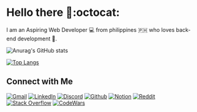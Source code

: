 # Hello there 👋:octocat:

<!-- ![Metrics](https://metrics.lecoq.io/zerexei?template=classic&languages=1&introduction=1&base.indepth=false&languages.limit=8&languages.threshold=0%25&languages.other=false&languages.colors=github&languages.sections=most-used&languages.indepth=false&languages.analysis.timeout=15&languages.categories=markup%2C%20programming&languages.recent.categories=markup%2C%20programming&languages.recent.load=300&languages.recent.days=14&introduction.title=true&config.timezone=Asia%2FTaipei) -->
  
 I am an Aspiring Web Developer 💻 from philippines 🇵🇭 who loves back-end development 💪.
 
![Anurag's GitHub stats](https://github-readme-stats.vercel.app/api?username=zerexei&show_icons=true&icon_color=fec615&text_color=f1f1f1f1&bg_color=4c4c4c&title_color=fec615&hide_title=true&hide_border=true)

[![Top Langs](https://github-readme-stats.vercel.app/api/top-langs/?username=zerexei&layout=compact&bg_color=4c4c4c&title_color=fec615&text_color=fff)](https://github.com/anuraghazra/github-readme-stats)

<!---
## Projects
[![PHP Project](https://img.shields.io/badge/php_core-4c4c4c?style=for-the-badge&logo=php&logoColor=fff)](https://github.com/zerexei/php-core)
[![PHP Project](https://img.shields.io/badge/php_router-4c4c4c?style=for-the-badge&logo=php&logoColor=fff)](https://github.com/zerexei/php-simple-router)
[![PHP Project](https://img.shields.io/badge/php_auth-4c4c4c?style=for-the-badge&logo=php&logoColor=fff)](https://github.com/zerexei/php-auth)
[![PHP Project](https://img.shields.io/badge/php_helper-4c4c4c?style=for-the-badge&logo=php&logoColor=fff)](https://github.com/zerexei/php-helper)
[![Laravel Project](https://img.shields.io/badge/laravel_dashboard-4c4c4c?style=for-the-badge&logo=laravel&logoColor=fff)](https://github.com/zerexei/laravel-dashboard)
[![Laravel Project](https://img.shields.io/badge/laravel_blog-4c4c4c?style=for-the-badge&logo=laravel&logoColor=fff)](https://github.com/zerexei/laravel-blog)
[![JS Project](https://img.shields.io/badge/js_tools-4c4c4c?style=for-the-badge&logo=javascript&logoColor=fff)](https://github.com/zerexei/js-tools)
[![JS Project](https://img.shields.io/badge/reet-4c4c4c?style=for-the-badge&logo=javascript&logoColor=fff)](https://github.com/zerexei)
[![React Project](https://img.shields.io/badge/reet-4c4c4c?style=for-the-badge&logo=react&logoColor=fff)](https://github.com/zerexei)
[![React Project](https://img.shields.io/badge/reet-4c4c4c?style=for-the-badge&logo=react&logoColor=fff)](https://github.com/zerexei)
[![React Project](https://img.shields.io/badge/reet-4c4c4c?style=for-the-badge&logo=react&logoColor=fff)](https://github.com/zerexei)
[![Node Project](https://img.shields.io/badge/reet-4c4c4c?style=for-the-badge&logo=ts-node&logoColor=fff)](https://github.com/zerexei)
[![Node Project](https://img.shields.io/badge/express_prisma-4c4c4c?style=for-the-badge&logo=ts-node&logoColor=fff)](https://github.com/zerexei/crud-prisma)
[![Rust Project](https://img.shields.io/badge/reet-4c4c4c?style=for-the-badge&logo=rust&logoColor=fff)](https://github.com/zerexei)
[![Deno Project](https://img.shields.io/badge/reet-4c4c4c?style=for-the-badge&logo=deno&logoColor=fff)](https://github.com/zerexei)
[![HTML Project](https://img.shields.io/badge/seo_template-4c4c4c?style=for-the-badge&logo=html5&logoColor=fff)](https://github.com/zerexei/seo-template)
[![CSS Project](https://img.shields.io/badge/3_page_site-4c4c4c?style=for-the-badge&logo=css3&logoColor=fff)](https://github.com/zerexei/reet-css)
[![Tailwind Project](https://img.shields.io/badge/tailwind_components-4c4c4c?style=for-the-badge&logo=tailwind-css&logoColor=fff)](https://github.com/zerexei/tailwindcss-components/)
--->  

## Connect with Me
[![Gmail](https://img.shields.io/badge/gmail-4c4c4c?style=flat&logo=gmail&logoColor=white)](https://mail.google.com?tf=cm&to=angeloarcillas64@gmail.com)
[![LinkedIn](https://img.shields.io/badge/linkedin-4c4c4c?style=flat&logo=linkedin&logoColor=white)](https://www.linkedin.com/in/angeloarcillas/)
[![Discord](https://img.shields.io/badge/discord-4c4c4c?style=flat&logo=discord&logoColor=white)](https://discord.com/users/743835873287733249)
[![Github](https://img.shields.io/badge/github-4c4c4c?style=flat&logo=github&logoColor=white)](https://github.com/zerexei)
[![Notion](https://img.shields.io/badge/notion-4c4c4c?style=flat&logo=notion&logoColor=white)](www.notion.so/zerexei)
[![Reddit](https://img.shields.io/badge/reddit-4c4c4c?style=flat&logo=reddit&logoColor=white)](https://github.com/zerexei)
[![Stack Overflow](https://img.shields.io/badge/stack%20overflow-4c4c4c?style=flat&logo=stack-overflow&logoColor=white)](https://stackexchange.com/users/21726141/zerexei)
[![CodeWars](https://img.shields.io/badge/codewars-4c4c4c?style=flat&logo=codewars&logoColor=white)](https://www.codewars.com/users/angeloarcillas64)

